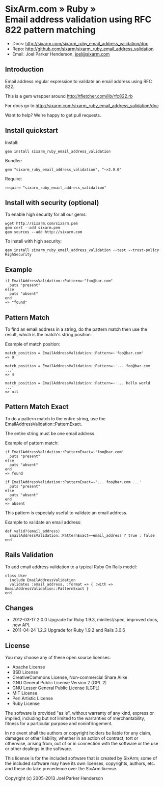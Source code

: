 # SixArm.com » Ruby » <br> Email address validation using RFC 822 pattern matching

* Docs: <http://sixarm.com/sixarm_ruby_email_address_validation/doc>
* Repo: <http://github.com/sixarm/sixarm_ruby_email_address_validation>
* Email: Joel Parker Henderson, <joel@sixarm.com>


## Introduction

Email address regular expression to validate an email address using RFC 822.

This is a gem wrapper around http://tfletcher.com/lib/rfc822.rb

For docs go to <http://sixarm.com/sixarm_ruby_email_address_validation/doc>

Want to help? We're happy to get pull requests.


## Install quickstart

Install:

    gem install sixarm_ruby_email_address_validation

Bundler:

    gem "sixarm_ruby_email_address_validation", "~>2.0.0"

Require:

    require "sixarm_ruby_email_address_validation"


## Install with security (optional)

To enable high security for all our gems:

    wget http://sixarm.com/sixarm.pem
    gem cert --add sixarm.pem
    gem sources --add http://sixarm.com

To install with high security:

    gem install sixarm_ruby_email_address_validation --test --trust-policy HighSecurity


## Example

    if EmailAddressValidation::Pattern=~"foo@bar.com"
      puts "present" 
    else
      puts "absent"
    end
    => "found"


## Pattern Match

To find an email address in a string, do the pattern match
then use the result, which is the match's string position:

Example of match position:
 
    match_position = EmailAddressValidation::Pattern=~'foo@bar.com'
    => 0

    match_position = EmailAddressValidation::Pattern=~'... foo@bar.com ...'
    => 4

    match_position = EmailAddressValidation::Pattern=~'... hello world ...'
    => nil


## Pattern Match Exact

To do a pattern match to the entire string, use the EmailAddressValidation::PatternExact.

The entire string must be one email address.

Example of pattern match:

    if EmailAddressValidation::PatternExact=~'foo@bar.com' 
      puts "present" 
    else
      puts "absent"
    end
    => found

    if EmailAddressValidation::PatternExact=~'... foo@bar.com ...' 
      puts "present" 
    else
      puts "absent"
    end
    => absent

This pattern is especialy useful to validate an email address.

Example to validate an email address:

    def valid?(email_address)
      EmailAddressValidation::PatternExact=~email_address ? true : false
    end


## Rails Validation

To add email address validation to a typical Ruby On Rails model:

    class User
      include EmailAddressValidation
      validates :email_address, :format => { :with => EmailAddressValidation::PatternExact }
    end


## Changes

* 2012-03-17 2.0.0 Upgrade for Ruby 1.9.3, minitest/spec, improved docs, new API.
* 2011-04-24 1.2.2 Upgrade for Ruby 1.9.2 and Rails 3.0.6


## License

You may choose any of these open source licenses:

  * Apache License
  * BSD License
  * CreativeCommons License, Non-commercial Share Alike
  * GNU General Public License Version 2 (GPL 2)
  * GNU Lesser General Public License (LGPL)
  * MIT License
  * Perl Artistic License
  * Ruby License

The software is provided "as is", without warranty of any kind, 
express or implied, including but not limited to the warranties of 
merchantability, fitness for a particular purpose and noninfringement. 

In no event shall the authors or copyright holders be liable for any 
claim, damages or other liability, whether in an action of contract, 
tort or otherwise, arising from, out of or in connection with the 
software or the use or other dealings in the software.

This license is for the included software that is created by SixArm;
some of the included software may have its own licenses, copyrights, 
authors, etc. and these do take precedence over the SixArm license.

Copyright (c) 2005-2013 Joel Parker Henderson
